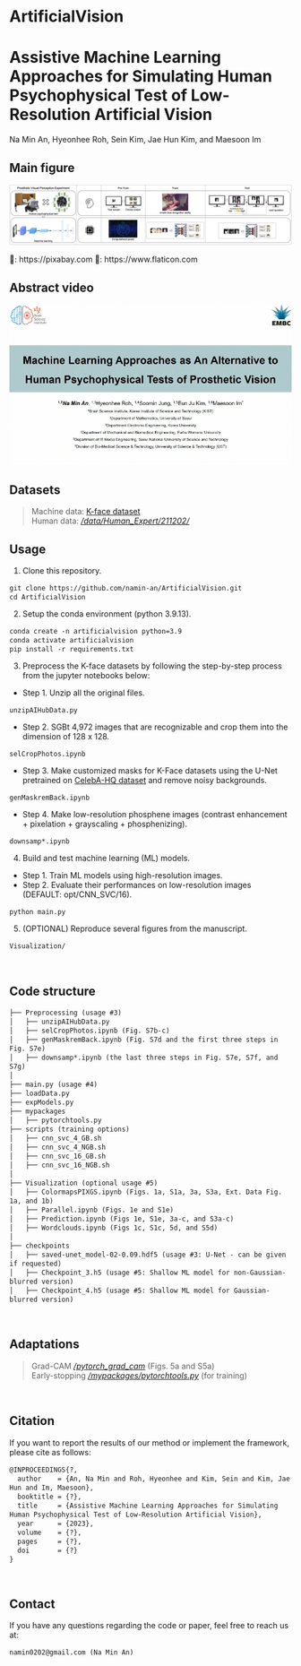 # ArtificialVision


# Assistive Machine Learning Approaches for Simulating Human Psychophysical Test of Low-Resolution Artificial Vision
Na Min An, Hyeonhee Roh, Sein Kim, Jae Hun Kim, and Maesoon Im
<br />


## Main figure
<p align="center" width="100%"><img src="https://github.com/namin-an/ArtificialVision/blob/main/images/Fig1.png"></img></p>   
🌃: https://pixabay.com
🌁: https://www.flaticon.com
<br />


## Abstract video
[![IMAGE ALT TEXT](https://github.com/namin-an/ArtificialVision/blob/main/images/cover.png)](https://www.youtube.com/watch?v=kHdlyUNurds)
<br />


## Datasets
> Machine data: [K-face dataset](https://aihub.or.kr)   
> Human data: [*/data/Human_Expert/211202/*]()


## Usage
1. Clone this repository.
```
git clone https://github.com/namin-an/ArtificialVision.git   
cd ArtificialVision   
```


2. Setup the conda environment (python 3.9.13).
```
conda create -n artificialvision python=3.9   
conda activate artificialvision   
pip install -r requirements.txt   
```


3. Preprocess the K-face datasets by following the step-by-step process from the jupyter notebooks below:

  - Step 1. Unzip all the original files.
  ```
  unzipAIHubData.py
  ```

  - Step 2. SGBt 4,972 images that are recognizable and crop them into the dimension of 128 x 128.
  ```
  selCropPhotos.ipynb  
  ```

  - Step 3. Make customized masks for K-Face datasets using the U-Net pretrained on [CelebA-HQ dataset](https://mmlab.ie.cuhk.edu.hk/projects/CelebA.html) and remove noisy backgrounds.
  ```
  genMaskremBack.ipynb
  ```

  - Step 4. Make low-resolution phosphene images (contrast enhancement + pixelation + grayscaling + phosphenizing).
  ```
  downsamp*.ipynb
  ```
  

4. Build and test machine learning (ML) models.   

  - Step 1. Train ML models using high-resolution images.   
  - Step 2. Evaluate their performances on low-resolution images (DEFAULT: opt/CNN_SVC/16).   
  ```
  python main.py 
  ```


5. (OPTIONAL) Reproduce several figures from the manuscript.  

  ```
  Visualization/
  ```
<br />


## Code structure
```
├── Preprocessing (usage #3)
│   ├── unzipAIHubData.py
│   ├── selCropPhotos.ipynb (Fig. S7b-c)
│   ├── genMaskremBack.ipynb (Fig. S7d and the first three steps in Fig. S7e)
│   ├── downsamp*.ipynb (the last three steps in Fig. S7e, S7f, and S7g)
│
├── main.py (usage #4)
├── loadData.py  
├── expModels.py 
├── mypackages
│   ├── pytorchtools.py
├── scripts (training options)
│   ├── cnn_svc_4_GB.sh
│   ├── cnn_svc_4_NGB.sh
│   ├── cnn_svc_16_GB.sh
│   ├── cnn_svc_16_NGB.sh
│
├── Visualization (optional usage #5)
│   ├── ColormapsPIXGS.ipynb (Figs. 1a, S1a, 3a, S3a, Ext. Data Fig. 1a, and 1b)
│   ├── Parallel.ipynb (Figs. 1e and S1e) 
│   ├── Prediction.ipynb (Figs 1e, S1e, 3a-c, and S3a-c)  
│   ├── Wordclouds.ipynb (Figs 1c, S1c, 5d, and S5d)
│
├── checkpoints
│   ├── saved-unet_model-02-0.09.hdf5 (usage #3: U-Net - can be given if requested)
│   ├── Checkpoint_3.h5 (usage #5: Shallow ML model for non-Gaussian-blurred version)
│   ├── Checkpoint_4.h5 (usage #5: Shallow ML model for Gaussian-blurred version)
```
<br />


## Adaptations
> Grad-CAM [*/pytorch_grad_cam*](https://github.com/jacobgil/pytorch-grad-cam) (Figs. 5a and S5a)  
> Early-stopping [*/mypackages/pytorchtools.py*](https://github.com/Bjarten/early-stopping-pytorch) (for training)   
<br />


## Citation
If you want to report the results of our method or implement the framework, please cite as follows:   
```
@INPROCEEDINGS{?,
  author    = {An, Na Min and Roh, Hyeonhee and Kim, Sein and Kim, Jae Hun and Im, Maesoon},
  booktitle = {?}, 
  title     = {Assistive Machine Learning Approaches for Simulating Human Psychophysical Test of Low-Resolution Artificial Vision},
  year      = {2023},
  volume    = {?},
  pages     = {?},
  doi       = {?}
}
```
<br />


## Contact
If you have any questions regarding the code or paper, feel free to reach us at:
```
namin0202@gmail.com (Na Min An)
```